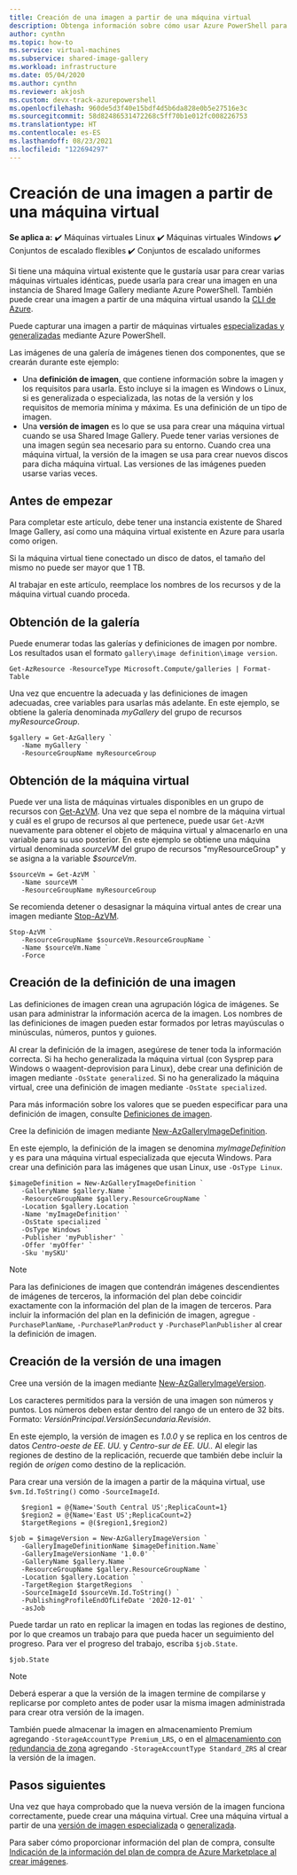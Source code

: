 ```yaml
---
title: Creación de una imagen a partir de una máquina virtual
description: Obtenga información sobre cómo usar Azure PowerShell para crear una imagen en Shared Image Gallery a partir de una máquina virtual en Azure.
author: cynthn
ms.topic: how-to
ms.service: virtual-machines
ms.subservice: shared-image-gallery
ms.workload: infrastructure
ms.date: 05/04/2020
ms.author: cynthn
ms.reviewer: akjosh
ms.custom: devx-track-azurepowershell
ms.openlocfilehash: 960de5d3f40e15bdf4d5b6da828e0b5e27516e3c
ms.sourcegitcommit: 58d82486531472268c5ff70b1e012fc008226753
ms.translationtype: HT
ms.contentlocale: es-ES
ms.lasthandoff: 08/23/2021
ms.locfileid: "122694297"
---
```

# <a name="create-an-image-from-a-vm"></a>Creación de una imagen a partir de una máquina virtual

**Se aplica a:** :heavy_check_mark: Máquinas virtuales Linux :heavy_check_mark: Máquinas virtuales Windows :heavy_check_mark: Conjuntos de escalado flexibles :heavy_check_mark: Conjuntos de escalado uniformes

Si tiene una máquina virtual existente que le gustaría usar para crear varias máquinas virtuales idénticas, puede usarla para crear una imagen en una instancia de Shared Image Gallery mediante Azure PowerShell. También puede crear una imagen a partir de una máquina virtual usando la [CLI de Azure](image-version-vm-cli.md).

Puede capturar una imagen a partir de máquinas virtuales [especializadas y generalizadas](./shared-image-galleries.md#generalized-and-specialized-images) mediante Azure PowerShell. 

Las imágenes de una galería de imágenes tienen dos componentes, que se crearán durante este ejemplo:
- Una **definición de imagen**, que contiene información sobre la imagen y los requisitos para usarla. Esto incluye si la imagen es Windows o Linux, si es generalizada o especializada, las notas de la versión y los requisitos de memoria mínima y máxima. Es una definición de un tipo de imagen. 
- Una **versión de imagen** es lo que se usa para crear una máquina virtual cuando se usa Shared Image Gallery. Puede tener varias versiones de una imagen según sea necesario para su entorno. Cuando crea una máquina virtual, la versión de la imagen se usa para crear nuevos discos para dicha máquina virtual. Las versiones de las imágenes pueden usarse varias veces.


## <a name="before-you-begin"></a>Antes de empezar

Para completar este artículo, debe tener una instancia existente de Shared Image Gallery, así como una máquina virtual existente en Azure para usarla como origen. 

Si la máquina virtual tiene conectado un disco de datos, el tamaño del mismo no puede ser mayor que 1 TB.

Al trabajar en este artículo, reemplace los nombres de los recursos y de la máquina virtual cuando proceda.


## <a name="get-the-gallery"></a>Obtención de la galería

Puede enumerar todas las galerías y definiciones de imagen por nombre. Los resultados usan el formato `gallery\image definition\image version`.

```azurepowershell-interactive
Get-AzResource -ResourceType Microsoft.Compute/galleries | Format-Table
```

Una vez que encuentre la adecuada y las definiciones de imagen adecuadas, cree variables para usarlas más adelante. En este ejemplo, se obtiene la galería denominada *myGallery* del grupo de recursos *myResourceGroup*.

```azurepowershell-interactive
$gallery = Get-AzGallery `
   -Name myGallery `
   -ResourceGroupName myResourceGroup
```

## <a name="get-the-vm"></a>Obtención de la máquina virtual

Puede ver una lista de máquinas virtuales disponibles en un grupo de recursos con [Get-AzVM](/powershell/module/az.compute/get-azvm). Una vez que sepa el nombre de la máquina virtual y cuál es el grupo de recursos al que pertenece, puede usar `Get-AzVM` nuevamente para obtener el objeto de máquina virtual y almacenarlo en una variable para su uso posterior. En este ejemplo se obtiene una máquina virtual denominada *sourceVM* del grupo de recursos "myResourceGroup" y se asigna a la variable *$sourceVm*. 

```azurepowershell-interactive
$sourceVm = Get-AzVM `
   -Name sourceVM `
   -ResourceGroupName myResourceGroup
```

Se recomienda detener o desasignar la máquina virtual antes de crear una imagen mediante [Stop-AzVM](/powershell/module/az.compute/stop-azvm).

```azurepowershell-interactive
Stop-AzVM `
   -ResourceGroupName $sourceVm.ResourceGroupName `
   -Name $sourceVm.Name `
   -Force
```

## <a name="create-an-image-definition"></a>Creación de la definición de una imagen 

Las definiciones de imagen crean una agrupación lógica de imágenes. Se usan para administrar la información acerca de la imagen. Los nombres de las definiciones de imagen pueden estar formados por letras mayúsculas o minúsculas, números, puntos y guiones. 

Al crear la definición de la imagen, asegúrese de tener toda la información correcta. Si ha hecho generalizada la máquina virtual (con Sysprep para Windows o waagent-deprovision para Linux), debe crear una definición de imagen mediante `-OsState generalized`. Si no ha generalizado la máquina virtual, cree una definición de imagen mediante `-OsState specialized`.

Para más información sobre los valores que se pueden especificar para una definición de imagen, consulte [Definiciones de imagen](./shared-image-galleries.md#image-definitions).

Cree la definición de imagen mediante [New-AzGalleryImageDefinition](/powershell/module/az.compute/new-azgalleryimageversion). 

En este ejemplo, la definición de la imagen se denomina *myImageDefinition* y es para una máquina virtual especializada que ejecuta Windows. Para crear una definición para las imágenes que usan Linux, use `-OsType Linux`. 

```azurepowershell-interactive
$imageDefinition = New-AzGalleryImageDefinition `
   -GalleryName $gallery.Name `
   -ResourceGroupName $gallery.ResourceGroupName `
   -Location $gallery.Location `
   -Name 'myImageDefinition' `
   -OsState specialized `
   -OsType Windows `
   -Publisher 'myPublisher' `
   -Offer 'myOffer' `
   -Sku 'mySKU'
```
> [!NOTE]
> Para las definiciones de imagen que contendrán imágenes descendientes de imágenes de terceros, la información del plan debe coincidir exactamente con la información del plan de la imagen de terceros. Para incluir la información del plan en la definición de imagen, agregue `-PurchasePlanName`, `-PurchasePlanProduct` y `-PurchasePlanPublisher` al crear la definición de imagen.
>

## <a name="create-an-image-version"></a>Creación de la versión de una imagen

Cree una versión de la imagen mediante [New-AzGalleryImageVersion](/powershell/module/az.compute/new-azgalleryimageversion). 

Los caracteres permitidos para la versión de una imagen son números y puntos. Los números deben estar dentro del rango de un entero de 32 bits. Formato: *VersiónPrincipal*.*VersiónSecundaria*.*Revisión*.

En este ejemplo, la versión de imagen es *1.0.0* y se replica en los centros de datos *Centro-oeste de EE. UU.* y *Centro-sur de EE. UU..* Al elegir las regiones de destino de la replicación, recuerde que también debe incluir la región de *origen* como destino de la replicación.

Para crear una versión de la imagen a partir de la máquina virtual, use `$vm.Id.ToString()` como `-SourceImageId`.

```azurepowershell-interactive
   $region1 = @{Name='South Central US';ReplicaCount=1}
   $region2 = @{Name='East US';ReplicaCount=2}
   $targetRegions = @($region1,$region2)

$job = $imageVersion = New-AzGalleryImageVersion `
   -GalleryImageDefinitionName $imageDefinition.Name`
   -GalleryImageVersionName '1.0.0' `
   -GalleryName $gallery.Name `
   -ResourceGroupName $gallery.ResourceGroupName `
   -Location $gallery.Location `
   -TargetRegion $targetRegions  `
   -SourceImageId $sourceVm.Id.ToString() `
   -PublishingProfileEndOfLifeDate '2020-12-01' `  
   -asJob 
```

Puede tardar un rato en replicar la imagen en todas las regiones de destino, por lo que creamos un trabajo para que pueda hacer un seguimiento del progreso. Para ver el progreso del trabajo, escriba `$job.State`.

```azurepowershell-interactive
$job.State
```

> [!NOTE]
> Deberá esperar a que la versión de la imagen termine de compilarse y replicarse por completo antes de poder usar la misma imagen administrada para crear otra versión de la imagen.
>
> También puede almacenar la imagen en almacenamiento Premium agregando `-StorageAccountType Premium_LRS`, o en el [almacenamiento con redundancia de zona](../storage/common/storage-redundancy.md) agregando `-StorageAccountType Standard_ZRS` al crear la versión de la imagen.
>

## <a name="next-steps"></a>Pasos siguientes

Una vez que haya comprobado que la nueva versión de la imagen funciona correctamente, puede crear una máquina virtual. Cree una máquina virtual a partir de una [versión de imagen especializada](vm-specialized-image-version-powershell.md) o [generalizada](vm-generalized-image-version-powershell.md).

Para saber cómo proporcionar información del plan de compra, consulte [Indicación de la información del plan de compra de Azure Marketplace al crear imágenes](marketplace-images.md).
